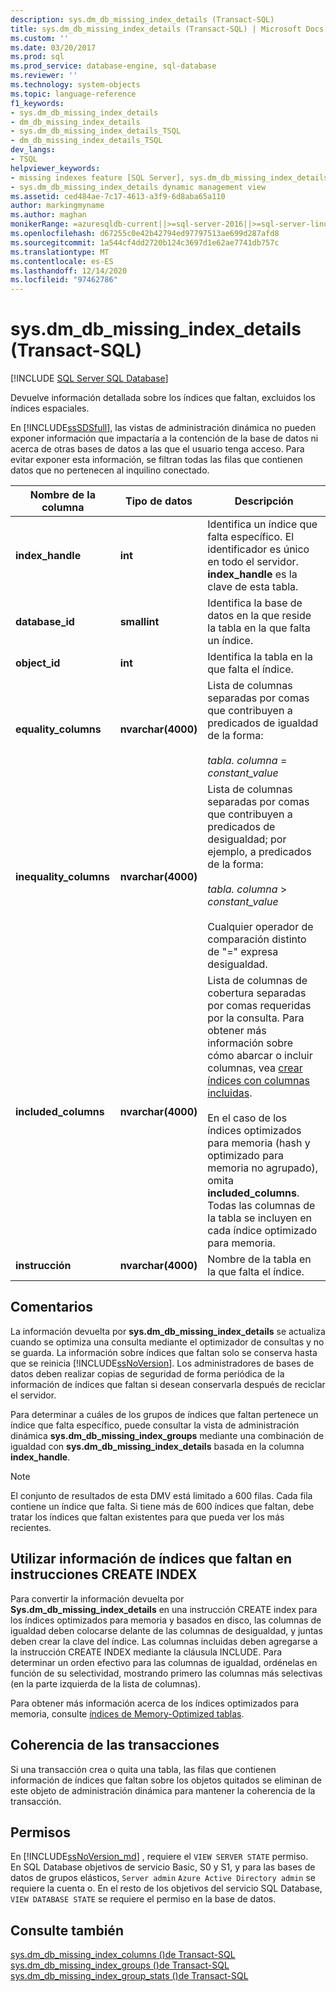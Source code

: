 ```yaml
---
description: sys.dm_db_missing_index_details (Transact-SQL)
title: sys.dm_db_missing_index_details (Transact-SQL) | Microsoft Docs
ms.custom: ''
ms.date: 03/20/2017
ms.prod: sql
ms.prod_service: database-engine, sql-database
ms.reviewer: ''
ms.technology: system-objects
ms.topic: language-reference
f1_keywords:
- sys.dm_db_missing_index_details
- dm_db_missing_index_details
- sys.dm_db_missing_index_details_TSQL
- dm_db_missing_index_details_TSQL
dev_langs:
- TSQL
helpviewer_keywords:
- missing indexes feature [SQL Server], sys.dm_db_missing_index_details dynamic management view
- sys.dm_db_missing_index_details dynamic management view
ms.assetid: ced484ae-7c17-4613-a3f9-6d8aba65a110
author: markingmyname
ms.author: maghan
monikerRange: =azuresqldb-current||>=sql-server-2016||>=sql-server-linux-2017||=azuresqldb-mi-current
ms.openlocfilehash: d67255c0e42b42794ed97797513ae699d287afd8
ms.sourcegitcommit: 1a544cf4dd2720b124c3697d1e62ae7741db757c
ms.translationtype: MT
ms.contentlocale: es-ES
ms.lasthandoff: 12/14/2020
ms.locfileid: "97462786"
---
```

# <a name="sysdm_db_missing_index_details-transact-sql"></a>sys.dm_db_missing_index_details (Transact-SQL)
[!INCLUDE [SQL Server SQL Database](../../includes/applies-to-version/sql-asdb.md)]

  Devuelve información detallada sobre los índices que faltan, excluidos los índices espaciales.  
  
 En [!INCLUDE[ssSDSfull](../../includes/sssdsfull-md.md)], las vistas de administración dinámica no pueden exponer información que impactaría a la contención de la base de datos ni acerca de otras bases de datos a las que el usuario tenga acceso. Para evitar exponer esta información, se filtran todas las filas que contienen datos que no pertenecen al inquilino conectado.  

  
|Nombre de la columna|Tipo de datos|Descripción|  
|-----------------|---------------|-----------------|  
|**index_handle**|**int**|Identifica un índice que falta específico. El identificador es único en todo el servidor. **index_handle** es la clave de esta tabla.|  
|**database_id**|**smallint**|Identifica la base de datos en la que reside la tabla en la que falta un índice.|  
|**object_id**|**int**|Identifica la tabla en la que falta el índice.|  
|**equality_columns**|**nvarchar(4000)**|Lista de columnas separadas por comas que contribuyen a predicados de igualdad de la forma:<br /><br /> *tabla. columna*  = *constant_value*|  
|**inequality_columns**|**nvarchar(4000)**|Lista de columnas separadas por comas que contribuyen a predicados de desigualdad; por ejemplo, a predicados de la forma:<br /><br /> *tabla. columna*  >  *constant_value*<br /><br /> Cualquier operador de comparación distinto de "=" expresa desigualdad.|  
|**included_columns**|**nvarchar(4000)**|Lista de columnas de cobertura separadas por comas requeridas por la consulta. Para obtener más información sobre cómo abarcar o incluir columnas, vea [crear índices con columnas incluidas](../../relational-databases/indexes/create-indexes-with-included-columns.md).<br /><br /> En el caso de los índices optimizados para memoria (hash y optimizado para memoria no agrupado), omita **included_columns**. Todas las columnas de la tabla se incluyen en cada índice optimizado para memoria.|  
|**instrucción**|**nvarchar(4000)**|Nombre de la tabla en la que falta el índice.|  
  
## <a name="remarks"></a>Comentarios  
 La información devuelta por **sys.dm_db_missing_index_details** se actualiza cuando se optimiza una consulta mediante el optimizador de consultas y no se guarda. La información sobre índices que faltan solo se conserva hasta que se reinicia [!INCLUDE[ssNoVersion](../../includes/ssnoversion-md.md)]. Los administradores de bases de datos deben realizar copias de seguridad de forma periódica de la información de índices que faltan si desean conservarla después de reciclar el servidor.  
  
 Para determinar a cuáles de los grupos de índices que faltan pertenece un índice que falta específico, puede consultar la vista de administración dinámica **sys.dm_db_missing_index_groups** mediante una combinación de igualdad con **sys.dm_db_missing_index_details** basada en la columna **index_handle**.  

  >[!NOTE]
  >El conjunto de resultados de esta DMV está limitado a 600 filas. Cada fila contiene un índice que falta. Si tiene más de 600 índices que faltan, debe tratar los índices que faltan existentes para que pueda ver los más recientes. 
  
## <a name="using-missing-index-information-in-create-index-statements"></a>Utilizar información de índices que faltan en instrucciones CREATE INDEX  
 Para convertir la información devuelta por **Sys.dm_db_missing_index_details** en una instrucción CREATE index para los índices optimizados para memoria y basados en disco, las columnas de igualdad deben colocarse delante de las columnas de desigualdad, y juntas deben crear la clave del índice. Las columnas incluidas deben agregarse a la instrucción CREATE INDEX mediante la cláusula INCLUDE. Para determinar un orden efectivo para las columnas de igualdad, ordénelas en función de su selectividad, mostrando primero las columnas más selectivas (en la parte izquierda de la lista de columnas).  
  
 Para obtener más información acerca de los índices optimizados para memoria, consulte [índices de Memory-Optimized tablas](../../relational-databases/in-memory-oltp/indexes-for-memory-optimized-tables.md).  
  
## <a name="transaction-consistency"></a>Coherencia de las transacciones  
 Si una transacción crea o quita una tabla, las filas que contienen información de índices que faltan sobre los objetos quitados se eliminan de este objeto de administración dinámica para mantener la coherencia de la transacción.  
  
## <a name="permissions"></a>Permisos

En [!INCLUDE[ssNoVersion_md](../../includes/ssnoversion-md.md)] , requiere el `VIEW SERVER STATE` permiso.   
En SQL Database objetivos de servicio Basic, S0 y S1, y para las bases de datos de grupos elásticos, `Server admin` `Azure Active Directory admin` se requiere la cuenta o. En el resto de los objetivos del servicio SQL Database, `VIEW DATABASE STATE` se requiere el permiso en la base de datos.   

## <a name="see-also"></a>Consulte también  
 [sys.dm_db_missing_index_columns &#40;&#41;de Transact-SQL ](../../relational-databases/system-dynamic-management-views/sys-dm-db-missing-index-columns-transact-sql.md)   
 [sys.dm_db_missing_index_groups &#40;&#41;de Transact-SQL ](../../relational-databases/system-dynamic-management-views/sys-dm-db-missing-index-groups-transact-sql.md)   
 [sys.dm_db_missing_index_group_stats &#40;&#41;de Transact-SQL ](../../relational-databases/system-dynamic-management-views/sys-dm-db-missing-index-group-stats-transact-sql.md)  
  
  
